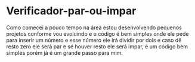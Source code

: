 # Verificador-par-ou-impar
Como comecei a pouco tempo na área estou desenvolvendo pequenos projetos conforme vou evoluindo e o código é bem simples onde ele pede para inserir um número e esse número ele irá dividir por dois e caso dê resto zero ele será par e se houver resto ele será impar, é um código bem simples porém já é um grande passo para mim.
